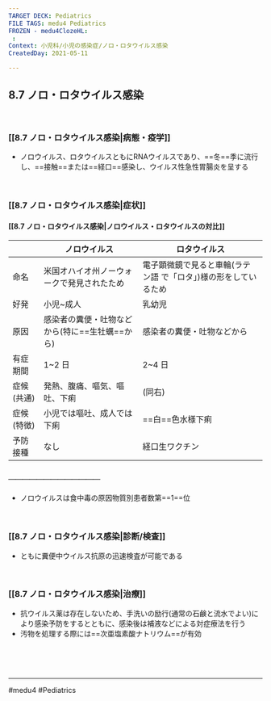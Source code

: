```yaml
---
TARGET DECK: Pediatrics
FILE TAGS: medu4 Pediatrics
FROZEN - medu4ClozeHL:
 : 
Context: 小児科/小児の感染症/ノロ・ロタウイルス感染
CreatedDay: 2021-05-11

---
```


## 8.7 ノロ・ロタウイルス感染

<br>

### [[8.7 ノロ・ロタウイルス感染|病態・疫学]]
* ノロウイルス、ロタウイルスともにRNAウイルスであり、==冬==季に流行し、==接触==または==経口==感染し、ウイルス性急性胃腸炎を呈する
<!--ID: 1620738659169-->


<br>

### [[8.7 ノロ・ロタウイルス感染|症状]]
#### [[8.7 ノロ・ロタウイルス感染|ノロウイルス・ロタウイルスの対比]]
| | ノロウイルス | ロタウイルス |
| --- | --- | --- |
| 命名 | 米国オハイオ州ノーウォークで発見されたため | 電子顕微鏡で見ると車輪(ラテン語 で「ロタ」)様の形をしているため |
| 好発 |小児~成人 | 乳幼児 |
| 原因 | 感染者の糞便・吐物などから(特に==生牡蠣==から) | 感染者の糞便・吐物などから |
| 有症期間 |1~2 日|2~4 日|
| 症候(共通) | 発熱、腹痛、嘔気、嘔吐、下痢 | (同右) |
| 症候(特徴) | 小児では嘔吐、成人では下痢 | ==白==色水様下痢 | 
| 予防接種 | なし | 経口生ワクチン | 
##### ＿＿＿＿＿＿＿＿＿＿＿＿＿
* ノロウイルスは食中毒の原因物質別患者数第==1==位
<!--ID: 1620738659175-->








<br>

### [[8.7 ノロ・ロタウイルス感染|診断/検査]]
* ともに糞便中ウイルス抗原の迅速検査が可能である

<br>

### [[8.7 ノロ・ロタウイルス感染|治療]]
* 抗ウイルス薬は存在しないため、手洗いの励行(通常の石鹸と流水でよい)により感染予防をするとともに、感染後は補液などによる対症療法を行う
* 汚物を処理する際には==次亜塩素酸ナトリウム==が有効
<!--ID: 1620738659185-->


<br><br><br>

---
#medu4 #Pediatrics
